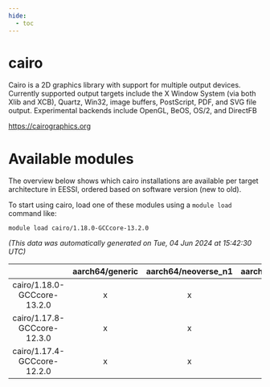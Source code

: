 ```yaml
---
hide:
  - toc
---
```


cairo
=====


Cairo is a 2D graphics library with support for multiple output devices. Currently supported output targets include the X Window System (via both Xlib and XCB), Quartz, Win32, image buffers, PostScript, PDF, and SVG file output. Experimental backends include OpenGL, BeOS, OS/2, and DirectFB

https://cairographics.org
# Available modules


The overview below shows which cairo installations are available per target architecture in EESSI, ordered based on software version (new to old).

To start using cairo, load one of these modules using a `module load` command like:

```shell
module load cairo/1.18.0-GCCcore-13.2.0
```

*(This data was automatically generated on Tue, 04 Jun 2024 at 15:42:30 UTC)*  

| |aarch64/generic|aarch64/neoverse_n1|aarch64/neoverse_v1|x86_64/generic|x86_64/amd/zen2|x86_64/amd/zen3|x86_64/intel/haswell|x86_64/intel/skylake_avx512|
| :---: | :---: | :---: | :---: | :---: | :---: | :---: | :---: | :---: |
|cairo/1.18.0-GCCcore-13.2.0|x|x|x|x|x|x|x|x|
|cairo/1.17.8-GCCcore-12.3.0|x|x|x|x|x|x|x|x|
|cairo/1.17.4-GCCcore-12.2.0|x|x|x|x|x|x|x|x|
